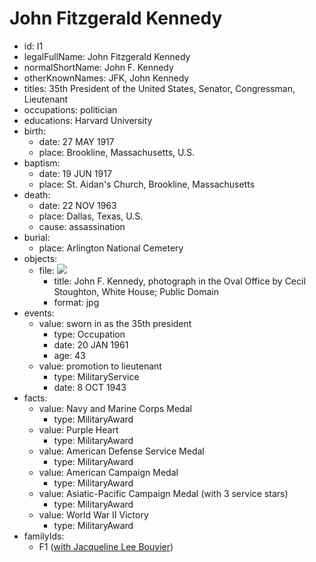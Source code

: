 # John Fitzgerald Kennedy
- id: I1
- legalFullName: John Fitzgerald Kennedy
- normalShortName: John F. Kennedy
- otherKnownNames: JFK, John Kennedy
- titles: 35th President of the United States, Senator, Congressman, Lieutenant
- occupations: politician
- educations: Harvard University
- birth:
  - date: 27 MAY 1917
  - place: Brookline, Massachusetts, U.S.
- baptism:
  - date: 19 JUN 1917
  - place: St. Aidan's Church, Brookline, Massachusetts
- death:
  - date: 22 NOV 1963
  - place: Dallas, Texas, U.S.
  - cause: assassination
- burial:
  - place: Arlington National Cemetery
- objects:
  - file: ![](https://upload.wikimedia.org/wikipedia/commons/thumb/c/c3/John_F._Kennedy%2C_White_House_color_photo_portrait.jpg/370px-John_F._Kennedy%2C_White_House_color_photo_portrait.jpg)
    - title: John F. Kennedy, photograph in the Oval Office by Cecil Stoughton, White House; Public Domain
    - format: jpg
- events:
  - value: sworn in as the 35th president
    - type: Occupation
    - date: 20 JAN 1961
    - age: 43
  - value: promotion to lieutenant
    - type: MilitaryService
    - date: 8 OCT 1943
- facts:
  - value: Navy and Marine Corps Medal
    - type: MilitaryAward
  - value: Purple Heart
    - type: MilitaryAward
  - value: American Defense Service Medal
    - type: MilitaryAward
  - value: American Campaign Medal
    - type: MilitaryAward
  - value: Asiatic-Pacific Campaign Medal (with 3 service stars)
    - type: MilitaryAward
  - value: World War II Victory
    - type: MilitaryAward
- familyIds:
  - F1 ([with Jacqueline Lee Bouvier](../../families/F1))
